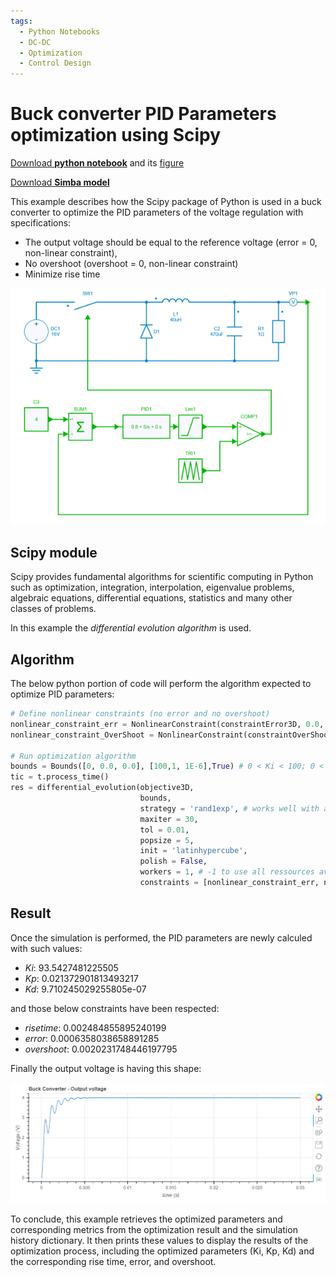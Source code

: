 ```yaml
---
tags:
  - Python Notebooks
  - DC-DC
  - Optimization
  - Control Design
---
```


# Buck converter PID Parameters optimization using Scipy

[Download **python notebook**](buck_opti.ipynb) and its [figure](fig/buck.png)

[Download **Simba model**](Buck.jsimba)

This example describes how the Scipy package of Python is used in a buck converter to optimize the PID parameters of the voltage regulation with specifications:

* The output voltage should be equal to the reference voltage (error = 0, non-linear constraint),
* No overshoot (overshoot = 0, non-linear constraint)
* Minimize rise time

![Buck-Converter](fig/buck.png)

## Scipy module

Scipy provides fundamental algorithms for scientific computing in Python such as optimization, integration, interpolation, eigenvalue problems, algebraic equations, differential equations, statistics and many other classes of problems.

In this example the *differential evolution algorithm* is used.

## Algorithm

The below python portion of code will perform the algorithm expected to optimize PID parameters:

```py
# Define nonlinear constraints (no error and no overshoot)
nonlinear_constraint_err = NonlinearConstraint(constraintError3D, 0.0, 10**(-2))
nonlinear_constraint_OverShoot = NonlinearConstraint(constraintOverShoot3D, 0.0, 10**(-2))

# Run optimization algorithm
bounds = Bounds([0, 0.0, 0.0], [100,1, 1E-6],True) # 0 < Ki < 100; 0 < Kp < 1; 0 < Kd < 1E-6
tic = t.process_time()
res = differential_evolution(objective3D,
                             bounds,
                             strategy = 'rand1exp', # works well with a small population and preserve the population diversity
                             maxiter = 30,
                             tol = 0.01,
                             popsize = 5, 
                             init = 'latinhypercube',
                             polish = False,
                             workers = 1, # -1 to use all ressources available
                             constraints = [nonlinear_constraint_err, nonlinear_constraint_OverShoot]
```

## Result

Once the simulation is performed, the PID parameters are newly calculed with such values:

* *Ki*:  93.5427481225505
* *Kp*:  0.021372901813493217
* *Kd*:  9.710245029255805e-07

and those below constraints have been respected: 

* *risetime*:  0.002484855895240199
* *error*:  0.0006358038658891285
* *overshoot*:  0.0020231748446197795

Finally the output voltage is having this shape:

![result](fig/result.png)

To conclude, this example retrieves the optimized parameters and corresponding metrics from the optimization result and the simulation history dictionary. It then prints these values to display the results of the optimization process, including the optimized parameters (Ki, Kp, Kd) and the corresponding rise time, error, and overshoot.